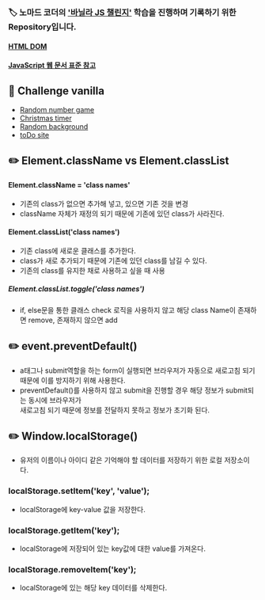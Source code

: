 ### 🏷️ 노마드 코더의 ['바닐라 JS 챌린지'](https://nomadcoders.co/) 학습을 진행하며 기록하기 위한 Repository입니다.

#### [HTML DOM](https://developer.mozilla.org/en-US/docs/Web/API/Document_Object_Model)
#### [JavaScript 웹 문서 표준 참고](https://developer.mozilla.org/en-US/docs/Web/JavaScript)

## 🚩 Challenge vanilla

- [Random number game](https://github.com/6uamy/Vanilla_JS/tree/main/challenge%231)
- [Christmas timer](https://github.com/6uamy/Vanilla_JS/tree/main/challenge%232)
- [Random background](https://github.com/6uamy/Vanilla_JS/tree/main/challenge%233)
- [toDo site](https://6uamy.github.io/)

## ✏️ Element.className vs Element.classList

#### Element.className = 'class names'

- 기존의 class가 없으면 추가해 넣고, 있으면 기존 것을 변경
- className 자체가 재정의 되기 때문에 기존에 있던 class가 사라진다.

#### Element.classList('class names')

- 기존 class에 새로운 클래스를 추가한다.
- class가 새로 추가되기 때문에 기존에 있던 class를 남길 수 있다.
- 기존의 class를 유지한 채로 사용하고 싶을 때 사용

##### Element.classList.toggle('class names')

- if, else문을 통한 클래스 check 로직을 사용하지 않고 해당 class Name이 존재하면 remove, 존재하지 않으면 add


## ✏️ event.preventDefault()

- a태그나 submit역할을 하는 form이 실행되면 브라우저가 자동으로 새로고침 되기 때문에 이를 방지하기 위해 사용한다.
- preventDefault()를 사용하지 않고 submit을 진행할 경우 해당 정보가 submit되는 동시에 브라우저가 <br> 새로고침 되기 때문에 정보를 전달하지 못하고 정보가 초기화 된다.

## ✏️ Window.localStorage()

- 유저의 이름이나 아이디 같은 기억해야 할 데이터를 저장하기 위한 로컬 저장소이다.

### localStorage.setItem('key', 'value');

- localStorage에 key-value 값을 저장한다.

### localStorage.getItem('key');

- localStorage에 저장되어 있는 key값에 대한 value를 가져온다.

### localStorage.removeItem('key');

- localStorage에 있는 해당 key 데이터를 삭제한다.
